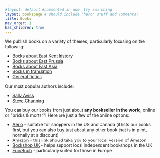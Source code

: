 ```yaml
---
#layout: default #commented in now, try switching
layout: bookspage # should include 'hero' stuff and comments?
title: Books
nav_order: 1
has_children: true
---
```


We publish books on a variety of themes, particularly focusing on the following:

- [Books about East Kent history](kent-history-books.md) <!-- works relatively, inside folder; need .md/.html to display it not download as text-->
- [Books about East Prussia](east-prussia-books.md)
- [Books about East Asia](east-asia-books.md)
- [Books in translation](book-translations.md)
- [General fiction](general-fiction.md)

Our most popular authors include:

- [Sally Aviss](sally-aviss-books.md)
- [Steve Channing](steve-channing-books.md)

You can buy our books from just about **any bookseller in the world**, online or "bricks & mortar"! Here are just a few of the online options:
- [Aerio](https://shop.aer.io/OzaruBooks) - suitable for shoppers in the US and Canada (it lists our books first, but you can also buy just about any other book that is in print, normally at a discount)
- [Amazon](http://a-fwd.com/br=ozaru02-20&cn=ozaru-23&jp=ozaru-22&es=ozaru04-21&it=ozaru0a-21&fr=ozaru01-21&de=ozaru09-21&uk=ozaru-21&ca=ozaru0f-20&com=ozaru-20&s=Ozaru+Books) - this link should take you to your local version of Amazon <!-- - [Bookshop ES](https://es.bookshop.org/shop/ozarubooks) - helps support local independent bookshops in Spain/Catalunya -->
- [Bookshop UK](https://uk.bookshop.org/shop/ozarubooks) - helps support local independent bookshops in the UK
- [EuroBuch](https://www.eurobuch.com/buch/) - particularly suited for those in Europe
